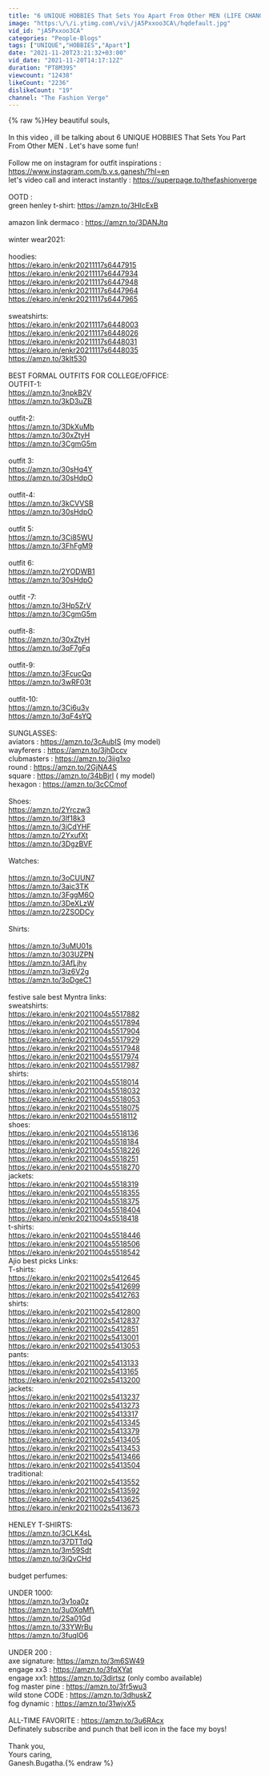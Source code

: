 ```yaml
---
title: "6 UNIQUE HOBBIES That Sets You Apart From Other MEN (LIFE CHANGING) | The Fashion Verge"
image: "https:\/\/i.ytimg.com\/vi\/jA5Pxxoo3CA\/hqdefault.jpg"
vid_id: "jA5Pxxoo3CA"
categories: "People-Blogs"
tags: ["UNIQUE","HOBBIES","Apart"]
date: "2021-11-20T23:21:32+03:00"
vid_date: "2021-11-20T14:17:12Z"
duration: "PT8M39S"
viewcount: "12438"
likeCount: "2236"
dislikeCount: "19"
channel: "The Fashion Verge"
---
```

{% raw %}Hey beautiful souls,<br /><br />In this video , ill be talking about 6 UNIQUE HOBBIES That Sets You Part From Other MEN  . Let's have some fun!<br /><br />Follow me on instagram for outfit inspirations : <a rel="nofollow" target="blank" href="https://www.instagram.com/b.v.s.ganesh/?hl=en">https://www.instagram.com/b.v.s.ganesh/?hl=en</a><br />let's video call and interact instantly : <a rel="nofollow" target="blank" href="https://superpage.to/thefashionverge">https://superpage.to/thefashionverge</a><br /><br />OOTD :<br />green henley t-shirt: <a rel="nofollow" target="blank" href="https://amzn.to/3HIcExB">https://amzn.to/3HIcExB</a><br /><br />amazon link dermaco : <a rel="nofollow" target="blank" href="https://amzn.to/3DANJtq">https://amzn.to/3DANJtq</a><br /><br />winter wear2021:<br /><br />hoodies:<br /><a rel="nofollow" target="blank" href="https://ekaro.in/enkr20211117s6447915">https://ekaro.in/enkr20211117s6447915</a><br /><a rel="nofollow" target="blank" href="https://ekaro.in/enkr20211117s6447934">https://ekaro.in/enkr20211117s6447934</a><br /><a rel="nofollow" target="blank" href="https://ekaro.in/enkr20211117s6447948">https://ekaro.in/enkr20211117s6447948</a><br /><a rel="nofollow" target="blank" href="https://ekaro.in/enkr20211117s6447964">https://ekaro.in/enkr20211117s6447964</a><br /><a rel="nofollow" target="blank" href="https://ekaro.in/enkr20211117s6447965">https://ekaro.in/enkr20211117s6447965</a><br /><br />sweatshirts:<br /><a rel="nofollow" target="blank" href="https://ekaro.in/enkr20211117s6448003">https://ekaro.in/enkr20211117s6448003</a><br /><a rel="nofollow" target="blank" href="https://ekaro.in/enkr20211117s6448026">https://ekaro.in/enkr20211117s6448026</a><br /><a rel="nofollow" target="blank" href="https://ekaro.in/enkr20211117s6448031">https://ekaro.in/enkr20211117s6448031</a><br /><a rel="nofollow" target="blank" href="https://ekaro.in/enkr20211117s6448035">https://ekaro.in/enkr20211117s6448035</a><br /><a rel="nofollow" target="blank" href="https://amzn.to/3kIt530">https://amzn.to/3kIt530</a><br /><br />BEST FORMAL OUTFITS FOR COLLEGE/OFFICE:<br />OUTFIT-1:<br /><a rel="nofollow" target="blank" href="https://amzn.to/3npkB2V">https://amzn.to/3npkB2V</a><br /><a rel="nofollow" target="blank" href="https://amzn.to/3kD3uZB">https://amzn.to/3kD3uZB</a><br /><br />outfit-2:<br /><a rel="nofollow" target="blank" href="https://amzn.to/3DkXuMb">https://amzn.to/3DkXuMb</a><br /><a rel="nofollow" target="blank" href="https://amzn.to/30xZtyH">https://amzn.to/30xZtyH</a><br /><a rel="nofollow" target="blank" href="https://amzn.to/3CgmG5m">https://amzn.to/3CgmG5m</a><br /><br />outfit 3:<br /><a rel="nofollow" target="blank" href="https://amzn.to/30sHg4Y">https://amzn.to/30sHg4Y</a><br /><a rel="nofollow" target="blank" href="https://amzn.to/30sHdpO">https://amzn.to/30sHdpO</a><br /><br />outfit-4:<br /><a rel="nofollow" target="blank" href="https://amzn.to/3kCVVSB">https://amzn.to/3kCVVSB</a><br /><a rel="nofollow" target="blank" href="https://amzn.to/30sHdpO">https://amzn.to/30sHdpO</a><br /><br />outfit 5:<br /><a rel="nofollow" target="blank" href="https://amzn.to/3Ci85WU">https://amzn.to/3Ci85WU</a><br /><a rel="nofollow" target="blank" href="https://amzn.to/3FhFgM9">https://amzn.to/3FhFgM9</a><br /><br />outfit 6:<br /><a rel="nofollow" target="blank" href="https://amzn.to/2YODWB1">https://amzn.to/2YODWB1</a><br /><a rel="nofollow" target="blank" href="https://amzn.to/30sHdpO">https://amzn.to/30sHdpO</a><br /><br />outfit -7:<br /><a rel="nofollow" target="blank" href="https://amzn.to/3Hp5ZrV">https://amzn.to/3Hp5ZrV</a><br /><a rel="nofollow" target="blank" href="https://amzn.to/3CgmG5m">https://amzn.to/3CgmG5m</a><br /><br />outfit-8:<br /><a rel="nofollow" target="blank" href="https://amzn.to/30xZtyH">https://amzn.to/30xZtyH</a><br /><a rel="nofollow" target="blank" href="https://amzn.to/3qF7gFq">https://amzn.to/3qF7gFq</a><br /><br />outfit-9:<br /><a rel="nofollow" target="blank" href="https://amzn.to/3FcucQq">https://amzn.to/3FcucQq</a><br /><a rel="nofollow" target="blank" href="https://amzn.to/3wRF03t">https://amzn.to/3wRF03t</a><br /><br />outfit-10:<br /><a rel="nofollow" target="blank" href="https://amzn.to/3Ci6u3v">https://amzn.to/3Ci6u3v</a><br /><a rel="nofollow" target="blank" href="https://amzn.to/3qF4sYQ">https://amzn.to/3qF4sYQ</a><br /><br />SUNGLASSES:<br />aviators :  <a rel="nofollow" target="blank" href="https://amzn.to/3cAubIS">https://amzn.to/3cAubIS</a> (my model)<br />wayferers : <a rel="nofollow" target="blank" href="https://amzn.to/3jhDccv">https://amzn.to/3jhDccv</a><br />clubmasters : <a rel="nofollow" target="blank" href="https://amzn.to/3iig1xo">https://amzn.to/3iig1xo</a><br />round : <a rel="nofollow" target="blank" href="https://amzn.to/2GjNA4S">https://amzn.to/2GjNA4S</a><br />square : <a rel="nofollow" target="blank" href="https://amzn.to/34bBjrl">https://amzn.to/34bBjrl</a> ( my model)<br />hexagon : <a rel="nofollow" target="blank" href="https://amzn.to/3cCCmof">https://amzn.to/3cCCmof</a><br /><br />Shoes:<br /><a rel="nofollow" target="blank" href="https://amzn.to/2Yrczw3">https://amzn.to/2Yrczw3</a><br /><a rel="nofollow" target="blank" href="https://amzn.to/3lf18k3">https://amzn.to/3lf18k3</a><br /><a rel="nofollow" target="blank" href="https://amzn.to/3iCdYHF">https://amzn.to/3iCdYHF</a><br /><a rel="nofollow" target="blank" href="https://amzn.to/2YxufXt">https://amzn.to/2YxufXt</a><br /><a rel="nofollow" target="blank" href="https://amzn.to/3DgzBVF">https://amzn.to/3DgzBVF</a><br /><br />Watches:<br /><br /><a rel="nofollow" target="blank" href="https://amzn.to/3oCUUN7">https://amzn.to/3oCUUN7</a><br /><a rel="nofollow" target="blank" href="https://amzn.to/3aic3TK">https://amzn.to/3aic3TK</a><br /><a rel="nofollow" target="blank" href="https://amzn.to/3FggM6O">https://amzn.to/3FggM6O</a><br /><a rel="nofollow" target="blank" href="https://amzn.to/3DeXLzW">https://amzn.to/3DeXLzW</a><br /><a rel="nofollow" target="blank" href="https://amzn.to/2ZSODCy">https://amzn.to/2ZSODCy</a><br /><br />Shirts:<br /><br /><a rel="nofollow" target="blank" href="https://amzn.to/3uMU01s">https://amzn.to/3uMU01s</a><br /><a rel="nofollow" target="blank" href="https://amzn.to/303UZPN">https://amzn.to/303UZPN</a><br /><a rel="nofollow" target="blank" href="https://amzn.to/3AfLjhy">https://amzn.to/3AfLjhy</a><br /><a rel="nofollow" target="blank" href="https://amzn.to/3iz6V2g">https://amzn.to/3iz6V2g</a><br /><a rel="nofollow" target="blank" href="https://amzn.to/3oDgeC1">https://amzn.to/3oDgeC1</a><br /><br />festive sale best Myntra links: <br />sweatshirts:<br /><a rel="nofollow" target="blank" href="https://ekaro.in/enkr20211004s5517882">https://ekaro.in/enkr20211004s5517882</a><br /><a rel="nofollow" target="blank" href="https://ekaro.in/enkr20211004s5517894">https://ekaro.in/enkr20211004s5517894</a><br /><a rel="nofollow" target="blank" href="https://ekaro.in/enkr20211004s5517904">https://ekaro.in/enkr20211004s5517904</a><br /><a rel="nofollow" target="blank" href="https://ekaro.in/enkr20211004s5517929">https://ekaro.in/enkr20211004s5517929</a><br /><a rel="nofollow" target="blank" href="https://ekaro.in/enkr20211004s5517948">https://ekaro.in/enkr20211004s5517948</a><br /><a rel="nofollow" target="blank" href="https://ekaro.in/enkr20211004s5517974">https://ekaro.in/enkr20211004s5517974</a><br /><a rel="nofollow" target="blank" href="https://ekaro.in/enkr20211004s5517987">https://ekaro.in/enkr20211004s5517987</a><br />shirts:<br /><a rel="nofollow" target="blank" href="https://ekaro.in/enkr20211004s5518014">https://ekaro.in/enkr20211004s5518014</a><br /><a rel="nofollow" target="blank" href="https://ekaro.in/enkr20211004s5518032">https://ekaro.in/enkr20211004s5518032</a><br /><a rel="nofollow" target="blank" href="https://ekaro.in/enkr20211004s5518053">https://ekaro.in/enkr20211004s5518053</a><br /><a rel="nofollow" target="blank" href="https://ekaro.in/enkr20211004s5518075">https://ekaro.in/enkr20211004s5518075</a><br /><a rel="nofollow" target="blank" href="https://ekaro.in/enkr20211004s5518112">https://ekaro.in/enkr20211004s5518112</a><br />shoes:<br /><a rel="nofollow" target="blank" href="https://ekaro.in/enkr20211004s5518136">https://ekaro.in/enkr20211004s5518136</a><br /><a rel="nofollow" target="blank" href="https://ekaro.in/enkr20211004s5518184">https://ekaro.in/enkr20211004s5518184</a><br /><a rel="nofollow" target="blank" href="https://ekaro.in/enkr20211004s5518226">https://ekaro.in/enkr20211004s5518226</a><br /><a rel="nofollow" target="blank" href="https://ekaro.in/enkr20211004s5518251">https://ekaro.in/enkr20211004s5518251</a><br /><a rel="nofollow" target="blank" href="https://ekaro.in/enkr20211004s5518270">https://ekaro.in/enkr20211004s5518270</a><br />jackets:<br /><a rel="nofollow" target="blank" href="https://ekaro.in/enkr20211004s5518319">https://ekaro.in/enkr20211004s5518319</a><br /><a rel="nofollow" target="blank" href="https://ekaro.in/enkr20211004s5518355">https://ekaro.in/enkr20211004s5518355</a><br /><a rel="nofollow" target="blank" href="https://ekaro.in/enkr20211004s5518375">https://ekaro.in/enkr20211004s5518375</a><br /><a rel="nofollow" target="blank" href="https://ekaro.in/enkr20211004s5518404">https://ekaro.in/enkr20211004s5518404</a><br /><a rel="nofollow" target="blank" href="https://ekaro.in/enkr20211004s5518418">https://ekaro.in/enkr20211004s5518418</a><br />t-shirts:<br /><a rel="nofollow" target="blank" href="https://ekaro.in/enkr20211004s5518446">https://ekaro.in/enkr20211004s5518446</a><br /><a rel="nofollow" target="blank" href="https://ekaro.in/enkr20211004s5518506">https://ekaro.in/enkr20211004s5518506</a><br /><a rel="nofollow" target="blank" href="https://ekaro.in/enkr20211004s5518542">https://ekaro.in/enkr20211004s5518542</a><br />Ajio best picks Links:<br />T-shirts:<br /><a rel="nofollow" target="blank" href="https://ekaro.in/enkr20211002s5412645">https://ekaro.in/enkr20211002s5412645</a><br /><a rel="nofollow" target="blank" href="https://ekaro.in/enkr20211002s5412699">https://ekaro.in/enkr20211002s5412699</a><br /><a rel="nofollow" target="blank" href="https://ekaro.in/enkr20211002s5412763">https://ekaro.in/enkr20211002s5412763</a><br />shirts:<br /><a rel="nofollow" target="blank" href="https://ekaro.in/enkr20211002s5412800">https://ekaro.in/enkr20211002s5412800</a><br /><a rel="nofollow" target="blank" href="https://ekaro.in/enkr20211002s5412837">https://ekaro.in/enkr20211002s5412837</a><br /><a rel="nofollow" target="blank" href="https://ekaro.in/enkr20211002s5412851">https://ekaro.in/enkr20211002s5412851</a><br /><a rel="nofollow" target="blank" href="https://ekaro.in/enkr20211002s5413001">https://ekaro.in/enkr20211002s5413001</a><br /><a rel="nofollow" target="blank" href="https://ekaro.in/enkr20211002s5413053">https://ekaro.in/enkr20211002s5413053</a><br />pants:<br /><a rel="nofollow" target="blank" href="https://ekaro.in/enkr20211002s5413133">https://ekaro.in/enkr20211002s5413133</a><br /><a rel="nofollow" target="blank" href="https://ekaro.in/enkr20211002s5413165">https://ekaro.in/enkr20211002s5413165</a><br /><a rel="nofollow" target="blank" href="https://ekaro.in/enkr20211002s5413200">https://ekaro.in/enkr20211002s5413200</a><br />jackets:<br /><a rel="nofollow" target="blank" href="https://ekaro.in/enkr20211002s5413237">https://ekaro.in/enkr20211002s5413237</a><br /><a rel="nofollow" target="blank" href="https://ekaro.in/enkr20211002s5413273">https://ekaro.in/enkr20211002s5413273</a><br /><a rel="nofollow" target="blank" href="https://ekaro.in/enkr20211002s5413317">https://ekaro.in/enkr20211002s5413317</a><br /><a rel="nofollow" target="blank" href="https://ekaro.in/enkr20211002s5413345">https://ekaro.in/enkr20211002s5413345</a><br /><a rel="nofollow" target="blank" href="https://ekaro.in/enkr20211002s5413379">https://ekaro.in/enkr20211002s5413379</a><br /><a rel="nofollow" target="blank" href="https://ekaro.in/enkr20211002s5413405">https://ekaro.in/enkr20211002s5413405</a><br /><a rel="nofollow" target="blank" href="https://ekaro.in/enkr20211002s5413453">https://ekaro.in/enkr20211002s5413453</a><br /><a rel="nofollow" target="blank" href="https://ekaro.in/enkr20211002s5413466">https://ekaro.in/enkr20211002s5413466</a><br /><a rel="nofollow" target="blank" href="https://ekaro.in/enkr20211002s5413504">https://ekaro.in/enkr20211002s5413504</a><br />traditional:<br /><a rel="nofollow" target="blank" href="https://ekaro.in/enkr20211002s5413552">https://ekaro.in/enkr20211002s5413552</a><br /><a rel="nofollow" target="blank" href="https://ekaro.in/enkr20211002s5413592">https://ekaro.in/enkr20211002s5413592</a><br /><a rel="nofollow" target="blank" href="https://ekaro.in/enkr20211002s5413625">https://ekaro.in/enkr20211002s5413625</a><br /><a rel="nofollow" target="blank" href="https://ekaro.in/enkr20211002s5413673">https://ekaro.in/enkr20211002s5413673</a><br /><br />HENLEY T-SHIRTS:<br /><a rel="nofollow" target="blank" href="https://amzn.to/3CLK4sL">https://amzn.to/3CLK4sL</a><br /><a rel="nofollow" target="blank" href="https://amzn.to/37DTTdQ">https://amzn.to/37DTTdQ</a><br /><a rel="nofollow" target="blank" href="https://amzn.to/3m59Sdt">https://amzn.to/3m59Sdt</a><br /><a rel="nofollow" target="blank" href="https://amzn.to/3jQvCHd">https://amzn.to/3jQvCHd</a><br /><br />budget perfumes:<br /><br />UNDER 1000:<br /><a rel="nofollow" target="blank" href="https://amzn.to/3v1oa0z">https://amzn.to/3v1oa0z</a><br /><a rel="nofollow" target="blank" href="https://amzn.to/3u0XqMf\">https://amzn.to/3u0XqMf\</a><br /><a rel="nofollow" target="blank" href="https://amzn.to/2Sa01Gd">https://amzn.to/2Sa01Gd</a><br /><a rel="nofollow" target="blank" href="https://amzn.to/33YWrBu">https://amzn.to/33YWrBu</a><br /><a rel="nofollow" target="blank" href="https://amzn.to/3fuqIO6">https://amzn.to/3fuqIO6</a><br /><br />UNDER 200 :<br />axe signature: <a rel="nofollow" target="blank" href="https://amzn.to/3m6SW49">https://amzn.to/3m6SW49</a><br />engage xx3 : <a rel="nofollow" target="blank" href="https://amzn.to/3fqXYat">https://amzn.to/3fqXYat</a><br />engage xx1: <a rel="nofollow" target="blank" href="https://amzn.to/3dirtsz">https://amzn.to/3dirtsz</a> (only combo available)<br />fog master pine : <a rel="nofollow" target="blank" href="https://amzn.to/3fr5wu3">https://amzn.to/3fr5wu3</a><br />wild stone CODE : <a rel="nofollow" target="blank" href="https://amzn.to/3dhuskZ">https://amzn.to/3dhuskZ</a><br />fog dynamic : <a rel="nofollow" target="blank" href="https://amzn.to/31wjvX5">https://amzn.to/31wjvX5</a><br /><br />ALL-TIME FAVORITE : <a rel="nofollow" target="blank" href="https://amzn.to/3u6RAcx">https://amzn.to/3u6RAcx</a><br />Definately subscribe and punch that bell icon in the face my boys!<br /><br />Thank you,<br />Yours caring,<br />Ganesh.Bugatha.{% endraw %}

